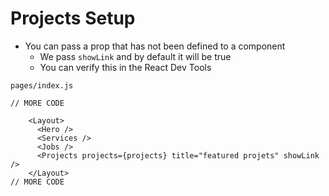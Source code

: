 # Projects Setup
* You can pass a prop that has not been defined to a component
    - We pass `showLink` and by default it will be true
    - You can verify this in the React Dev Tools

`pages/index.js`

```
// MORE CODE

    <Layout>
      <Hero />
      <Services />
      <Jobs />
      <Projects projects={projects} title="featured projets" showLink />
    </Layout>
// MORE CODE
``` 
